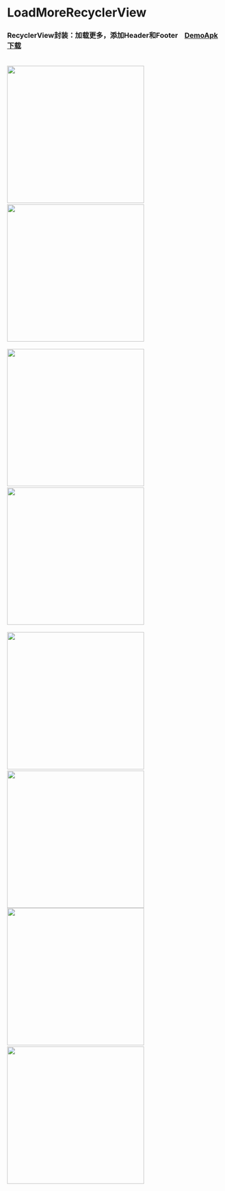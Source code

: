 # LoadMoreRecyclerView
### RecyclerView封装：加载更多，添加Header和Footer &nbsp;&nbsp;&nbsp;[DemoApk下载](https://fir.im/wjsa?release_id=5977f83bca87a8117b00015a) <br/><br/>

  <img src="https://github.com/wpq2014/LoadMoreRecyclerView/blob/master/images/HeaderAndFooter.gif" width="320px"/>&nbsp;&nbsp;&nbsp;&nbsp;<img src="https://github.com/wpq2014/LoadMoreRecyclerView/blob/master/images/LinearLayoutManager.gif" width="320px"/> <br/><br/>
  <img src="https://github.com/wpq2014/LoadMoreRecyclerView/blob/master/images/GridLayoutManager.gif" width="320px"/>&nbsp;&nbsp;&nbsp;&nbsp;<img src="https://github.com/wpq2014/LoadMoreRecyclerView/blob/master/images/StaggeredGridLayoutManager.gif" width="320px"/> <br/><br/>
  <img src="https://github.com/wpq2014/LoadMoreRecyclerView/blob/49119847eb53aec3f0fb6e38f9e5f7ed3e9705c5/images/MultiViewType_LoadMore.gif" width="320px"/>&nbsp;&nbsp;&nbsp;&nbsp;<img src="https://github.com/wpq2014/LoadMoreRecyclerView/blob/49119847eb53aec3f0fb6e38f9e5f7ed3e9705c5/images/MultiViewType_LoadMoreOnTop.gif" width="320px"/> <br/>
  <img src="https://github.com/wpq2014/LoadMoreRecyclerView/blob/master/images/MultiViewType1.gif" width="320px"/>&nbsp;&nbsp;&nbsp;&nbsp;<img src="https://github.com/wpq2014/LoadMoreRecyclerView/blob/master/images/MultiViewType2.gif" width="320px"/> <br/>

